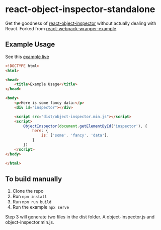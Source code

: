 # react-object-inspector-standalone

Get the goodness of [react-object-inspector](http://xyc.github.io/react-inspector/) without actually dealing with React.
Forked from [react-webpack-wrapper-example](https://github.com/sevenleaps/react-webpack-wrapper-example).

## Example Usage

See this [example live](https://wmhilton/github.io/react-object-inspector-standalone)

```html
<!DOCTYPE html>
<html>

<head>
    <title>Example Usage</title>
</head>

<body>
    <p>Here is some fancy data:</p>
    <div id="inspector"></div>

    <script src="dist/object-inspector.min.js"></script>
    <script>
        ObjectInspector(document.getElementById('inspector'), {
            here: {
                is: ['some', 'fancy', 'data'],
            }
        })
    </script>
</body>

</html>
```

## To build manually

1. Clone the repo
2. Run `npm install`
3. Run `npm run build`
4. Run the example `npx serve`

Step 3 will generate two files in the dist folder. A object-inspector.js and object-inspector.min.js.
